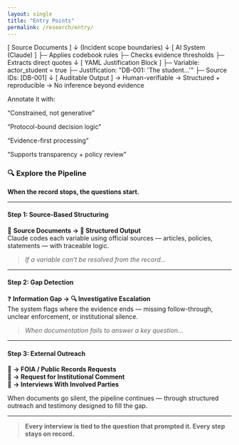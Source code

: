 ```yaml
---
layout: single
title: "Entry Points"
permalink: /research/entry/
---
```



[ Source Documents ]
    ↓
(Incident scope boundaries)
    ↓
[ AI System (Claude) ]
    ├─ Applies codebook rules
    ├─ Checks evidence thresholds
    ├─ Extracts direct quotes
    ↓
[ YAML Justification Block ]
    ├─ Variable: actor_student = true
    ├─ Justification: "DB-001: 'The student…'"
    ├─ Source IDs: [DB-001]
    ↓
[ Auditable Output ]
    → Human-verifiable
    → Structured + reproducible
    → No inference beyond evidence


Annotate it with:

“Constrained, not generative”

“Protocol-bound decision logic”

“Evidence-first processing”

“Supports transparency + policy review”







### 🔍 Explore the Pipeline  
**When the record stops, the questions start.**

---

#### **Step 1: Source-Based Structuring**
📄 **Source Documents → 🧠 Structured Output**  
Claude codes each variable using official sources — articles, policies, statements — with traceable logic.

> *If a variable can’t be resolved from the record...*

---

#### **Step 2: Gap Detection**
❓ **Information Gap → 🔍 Investigative Escalation**  
The system flags where the evidence ends — missing follow-through, unclear enforcement, or institutional silence.

> *When documentation fails to answer a key question...*

---

#### **Step 3: External Outreach**
📂 **→ FOIA / Public Records Requests**  
💬 **→ Request for Institutional Comment**  
🎤 **→ Interviews With Involved Parties**  

When documents go silent, the pipeline continues — through structured outreach and testimony designed to fill the gap.

---

> **Every interview is tied to the question that prompted it. Every step stays on record.**
